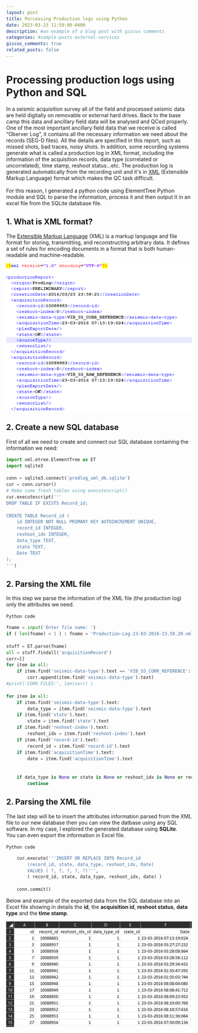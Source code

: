 ```yaml
---
layout: post
title: Porcessing Production logs using Python
date: 2023-03-23 11:59:00-0400
description: #an example of a blog post with giscus comments
categories: #sample-posts external-services
giscus_comments: true
related_posts: false
---
```


# Processing production logs using Python and SQL

In a seismic acquisition survey all of the field and processed seismic data are held digitally on removable or external hard drives. Back to the base camp this data and ancillary field data will be analysed and QCed properly.
One of the most important ancillary field data that we receive is called “Oberver Log”, it contains all the necessary information we need about the records (SEG-D files). All the details are specified in this report, such as missed shots, bad traces, noisy shots. In addition, some recording systems generate what is called a production log in XML format, including the information of the acquisition records, data type (correlated or uncorrelated), time stamp, reshoot status...etc.
The production log is generated automatically from the recording unit and it's in [XML](https://docs.python.org/3/library/xml.etree.elementtree.html) (Extensible Markup Language) format which makes the QC task difficult.<br>
<br>
For this reason, I generated a python code using ElementTree Python module and SQL to parse the information, process it and then output it in an excel file from the SQLite database file.

## **1. What is XML format?**
The [Extensible Markup Language](https://en.wikipedia.org/wiki/XML#:~:text=Extensible%20Markup%20Language%20(XML)%20is,%2Dreadable%20and%20machine%2Dreadable) (XML) is a markup language and file format for storing, transmitting, and reconstructing arbitrary data. It defines a set of rules for encoding documents in a format that is both human-readable and machine-readable.

<p align="center">
    <img src=/assets/img/xml.png class="center">
</p>

## **2. Create a new SQL database**
First of all we need to create and connect our SQL database containing the information we need:
```python
import xml.etree.ElementTree as ET
import sqlite3

conn = sqlite3.connect('prodlog_xml_db.sqlite')
cur = conn.cursor()
# Make some fresh tables using executescript()
cur.executescript('''
DROP TABLE IF EXISTS Record_id;

CREATE TABLE Record_id (
    id INTEGER NOT NULL PRIMARY KEY AUTOINCREMENT UNIQUE,
    record_id INTEGER,
    reshoot_idx INTEGER,
    data_type TEXT,
    state TEXT,
    Date TEXT
);
''')
```

## **2. Parsing the XML file**
In this step we parse the information of the XML file (the production log) only the attributes we need.<br>

`Python code`

```python
fname = input('Enter file name: ')
if ( len(fname) < 1 ) : fname = 'Production-Log-23-03-2016-23.58.20.xml'

stuff = ET.parse(fname)
all = stuff.findall('acquisitionRecord')
corr=[]
for item in all:
    if item.find('seismic-data-type').text == 'VIB_SS_CORR_REFERENCE':
        corr.append(item.find('seismic-data-type').text)
#print('CORR FILES:', len(corr) )

for item in all:
    if item.find('seismic-data-type').text:
        data_type = item.find('seismic-data-type').text
    if item.find('state').text:
        state = item.find('state').text
    if item.find('reshoot-index').text:
        reshoot_idx = item.find('reshoot-index').text
    if item.find('record-id').text:
        record_id = item.find('record-id').text
    if item.find('acquisitionTime').text:
        date = item.find('acquisitionTime').text   


    if data_type is None or state is None or reshoot_idx is None or record_id is None or date is None:
        continue
```

## **2. Parsing the XML file**

The last step will be to insert the attributes information parsed from the XML file to our new database then you can view the datbase using any SQL software. In my case, I explored the generated database using **SQLite**.<br>
You can even export the information in Excel file.

`Python code`

```python
    cur.execute('''INSERT OR REPLACE INTO Record_id
        (record_id, state, data_type, reshoot_idx, Date)
        VALUES ( ?, ?, ?, ?, ?)''',
        ( record_id, state, data_type, reshoot_idx, date) )

    conn.commit()
```
Below and example of the exported data from the SQL database into an Excel file showing in details the **id**, the **acquisition id**, **reshoot status**, **data type** and the **time stamp**.

<p align="center">
    <img src=/assets/img/excel.png class="center">
</p>







